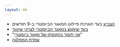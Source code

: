 ```yaml
---
layout: mk
---
```

* <i class="fa fa-bank"></i> [הצביע](http://www.knesset.gov.il/vote/heb/Vote_Res_Map.asp?vote_id_t=22096) בעד הארכת פיילוט המאגר הביומטרי ב-9 חודשים
* <i class="fa fa-twitter"></i> [בעד שימוש במאגר הביומטרי לצרכי שיטור](https://twitter.com/DigiRightsIL/status/615612611749482497)
* <i class="fa fa-newspaper-o"></i> "[אני תומך בהקמתו של מאגר ביומטרי](https://archive.today/8p7dP#selection-3725.1-3725.241)"
* <i class="fa fa-newspaper-o"></i> [עמדת המפלגה](https://archive.today/gjQpX#selection-2763.2-2763.176)

